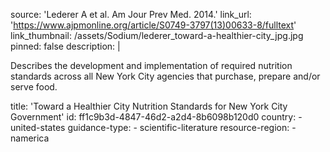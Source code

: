 source: 'Lederer A et al. Am Jour Prev Med. 2014.'
link_url: 'https://www.ajpmonline.org/article/S0749-3797(13)00633-8/fulltext'
link_thumbnail: /assets/Sodium/lederer_toward-a-healthier-city_jpg.jpg
pinned: false
description: |
  <p>Describes the development and implementation of required nutrition standards across all New York City agencies that purchase, prepare and/or serve food.
  </p>
title: 'Toward a Healthier City Nutrition Standards for New York City Government'
id: ff1c9b3d-4847-46d2-a2d4-8b6098b120d0
country:
  - united-states
guidance-type:
  - scientific-literature
resource-region:
  - namerica
